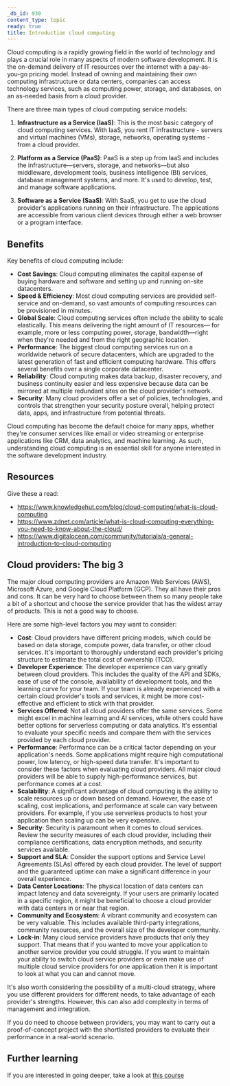 ```yaml
---
_db_id: 930
content_type: topic
ready: true
title: Introduction cloud computing
---
```


Cloud computing is a rapidly growing field in the world of technology and plays a crucial role in many aspects of modern software development. It is the on-demand delivery of IT resources over the internet with a pay-as-you-go pricing model. Instead of owning and maintaining their own computing infrastructure or data centers, companies can access technology services, such as computing power, storage, and databases, on an as-needed basis from a cloud provider.

There are three main types of cloud computing service models:

1. **Infrastructure as a Service (IaaS)**: This is the most basic category of cloud computing services. With IaaS, you rent IT infrastructure - servers and virtual machines (VMs), storage, networks, operating systems - from a cloud provider.

2. **Platform as a Service (PaaS)**: PaaS is a step up from IaaS and includes the infrastructure—servers, storage, and networks—but also middleware, development tools, business intelligence (BI) services, database management systems, and more. It's used to develop, test, and manage software applications.

3. **Software as a Service (SaaS)**: With SaaS, you get to use the cloud provider's applications running on their infrastructure. The applications are accessible from various client devices through either a web browser or a program interface.

## Benefits

Key benefits of cloud computing include:

- **Cost Savings**: Cloud computing eliminates the capital expense of buying hardware and software and setting up and running on-site datacenters.
- **Speed & Efficiency**: Most cloud computing services are provided self-service and on-demand, so vast amounts of computing resources can be provisioned in minutes.
- **Global Scale**: Cloud computing services often include the ability to scale elastically. This means delivering the right amount of IT resources— for example, more or less computing power, storage, bandwidth—right when they're needed and from the right geographic location.
- **Performance**: The biggest cloud computing services run on a worldwide network of secure datacenters, which are upgraded to the latest generation of fast and efficient computing hardware. This offers several benefits over a single corporate datacenter.
- **Reliability**: Cloud computing makes data backup, disaster recovery, and business continuity easier and less expensive because data can be mirrored at multiple redundant sites on the cloud provider's network.
- **Security**: Many cloud providers offer a set of policies, technologies, and controls that strengthen your security posture overall, helping protect data, apps, and infrastructure from potential threats.

Cloud computing has become the default choice for many apps, whether they're consumer services like email or video streaming or enterprise applications like CRM, data analytics, and machine learning. As such, understanding cloud computing is an essential skill for anyone interested in the software development industry.

## Resources

Give these a read:

- https://www.knowledgehut.com/blog/cloud-computing/what-is-cloud-computing
- https://www.zdnet.com/article/what-is-cloud-computing-everything-you-need-to-know-about-the-cloud/
- https://www.digitalocean.com/community/tutorials/a-general-introduction-to-cloud-computing


## Cloud providers: The big 3 

The major cloud computing providers are Amazon Web Services (AWS), Microsoft Azure, and Google Cloud Platform (GCP).  They all have their pros and cons. It can be very hard to choose between them so many people take a bit of a shortcut and choose the service provider that has the widest array of products. This is not a good way to choose. 

Here are some high-level factors you may want to consider:

- **Cost**: Cloud providers have different pricing models, which could be based on data storage, compute power, data transfer, or other cloud services. It's important to thoroughly understand each provider's pricing structure to estimate the total cost of ownership (TCO).
- **Developer Experience**: The developer experience can vary greatly between cloud providers. This includes the quality of the API and SDKs, ease of use of the console, availability of development tools, and the learning curve for your team. If your team is already experienced with a certain cloud provider's tools and services, it might be more cost-effective and efficient to stick with that provider. 
- **Services Offered**: Not all cloud providers offer the same services. Some might excel in machine learning and AI services, while others could have better options for serverless computing or data analytics. It's essential to evaluate your specific needs and compare them with the services provided by each cloud provider. 
- **Performance**: Performance can be a critical factor depending on your application's needs. Some applications might require high computational power, low latency, or high-speed data transfer. It's important to consider these factors when evaluating cloud providers. All major cloud providers will be able to supply high-performance services, but performance comes at a cost.
- **Scalability**: A significant advantage of cloud computing is the ability to scale resources up or down based on demand. However, the ease of scaling, cost implications, and performance at scale can vary between providers. For example, if you use serverless products to host your application then scaling up can be very expensive. 
- **Security**: Security is paramount when it comes to cloud services. Review the security measures of each cloud provider, including their compliance certifications, data encryption methods, and security services available.
- **Support and SLA**: Consider the support options and Service Level Agreements (SLAs) offered by each cloud provider. The level of support and the guaranteed uptime can make a significant difference in your overall experience.
- **Data Center Locations**: The physical location of data centers can impact latency and data sovereignty. If your users are primarily located in a specific region, it might be beneficial to choose a cloud provider with data centers in or near that region.
- **Community and Ecosystem**: A vibrant community and ecosystem can be very valuable. This includes available third-party integrations, community resources, and the overall size of the developer community.
- **Lock-in**: Many cloud service providers have products that only they support. That means that if you wanted to move your application to another service provider you could struggle. If you want to maintain your ability to switch cloud service providers or even make use of multiple cloud service providers for one application then it is important to look at what you can and cannot move. 

It's also worth considering the possibility of a multi-cloud strategy, where you use different providers for different needs, to take advantage of each provider's strengths. However, this can also add complexity in terms of management and integration.

If you do need to choose between providers, you may want to carry out a proof-of-concept project with the shortlisted providers to evaluate their performance in a real-world scenario.


## Further learning 

If you are interested in going deeper, take a look at [this course](https://alison.com/course/comptia-cloud-basic?utm_source=alison_user&utm_medium=affiliates&utm_campaign=31931242)